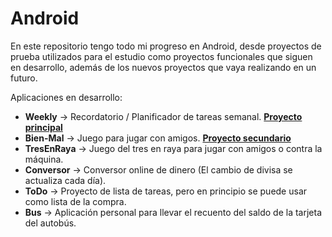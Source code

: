 # Android

En este repositorio tengo todo mi progreso en Android, desde proyectos de prueba utilizados para el estudio como proyectos funcionales que siguen en desarrollo,
además de los nuevos proyectos que vaya realizando en un futuro.

Aplicaciones en desarrollo:
- **Weekly**      → Recordatorio / Planificador de tareas semanal. **<ins>Proyecto principal</ins>**
- **Bien-Mal**    → Juego para jugar con amigos. **<ins>Proyecto secundario</ins>**
- **TresEnRaya**  → Juego del tres en raya para jugar con amigos o contra la máquina.
- **Conversor**   → Conversor online de dinero (El cambio de divisa se actualiza cada día).
- **ToDo**        → Proyecto de lista de tareas, pero en principio se puede usar como lista de la compra.
- **Bus**         → Aplicación personal para llevar el recuento del saldo de la tarjeta del autobús.
